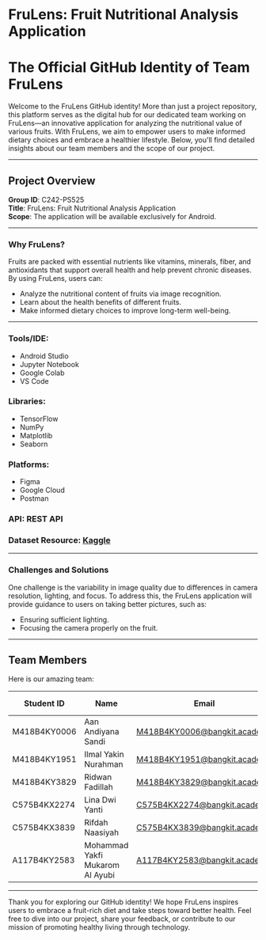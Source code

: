 # FruLens: Fruit Nutritional Analysis Application
# The Official GitHub Identity of Team FruLens

Welcome to the FruLens GitHub identity! More than just a project repository, this platform serves as the digital hub for our dedicated team working on FruLens—an innovative application for analyzing the nutritional value of various fruits. With FruLens, we aim to empower users to make informed dietary choices and embrace a healthier lifestyle. Below, you'll find detailed insights about our team members and the scope of our project.

---

## Project Overview
**Group ID**: C242-PS525  
**Title**: FruLens: Fruit Nutritional Analysis Application  
**Scope**: The application will be available exclusively for Android.

---

### Why FruLens?
Fruits are packed with essential nutrients like vitamins, minerals, fiber, and antioxidants that support overall health and help prevent chronic diseases. By using FruLens, users can:
- Analyze the nutritional content of fruits via image recognition.
- Learn about the health benefits of different fruits.
- Make informed dietary choices to improve long-term well-being.

---

### Tools/IDE:
  - Android Studio
  - Jupyter Notebook
  - Google Colab
  - VS Code
### Libraries:
  - TensorFlow
  - NumPy
  - Matplotlib
  - Seaborn
### Platforms:
  - Figma
  - Google Cloud
  - Postman
### API: REST API
### Dataset Resource: [Kaggle](https://www.kaggle.com)

---

### Challenges and Solutions
One challenge is the variability in image quality due to differences in camera resolution, lighting, and focus. To address this, the FruLens application will provide guidance to users on taking better pictures, such as:
- Ensuring sufficient lighting.
- Focusing the camera properly on the fruit.

---

## Team Members
Here is our amazing team:

| **Student ID** | **Name**                              | **Email**                           | **Learning Path**       | **University**                      |
|----------------|--------------------------------------|-------------------------------------|--------------------------|-------------------------------------|
| M418B4KY0006   | Aan Andiyana Sandi                   | M418B4KY0006@bangkit.academy       | Machine Learning         | STMIK Jabar                         |
| M418B4KY1951   | Ilmal Yakin Nurahman                 | M418B4KY1951@bangkit.academy       | Machine Learning         | STMIK Jabar                         |
| M418B4KY3829   | Ridwan Fadillah                      | M418B4KY3829@bangkit.academy       | Machine Learning         | STMIK Jabar                         |
| C575B4KX2274   | Lina Dwi Yanti                       | C575B4KX2274@bangkit.academy       | Cloud Computing          | Universitas Ma'soem                 |
| C575B4KX3839   | Rifdah Naasiyah                      | C575B4KX3839@bangkit.academy       | Cloud Computing          | Universitas Ma'soem                 |
| A117B4KY2583   | Mohammad Yakfi Mukarom Al Ayubi     | A117B4KY2583@bangkit.academy       | Mobile Development       | Institut Teknologi Nasional Bandung |

---

Thank you for exploring our GitHub identity! We hope FruLens inspires users to embrace a fruit-rich diet and take steps toward better health. Feel free to dive into our project, share your feedback, or contribute to our mission of promoting healthy living through technology.

